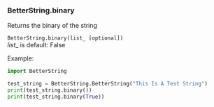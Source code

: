 ### BetterString.binary
Returns the binary of the string    

`BetterString.binary(list_ [optional])`    
_list__ is default: False    

Example:
```python 
import BetterString

test_string = BetterString.BetterString("This Is A Test String")
print(test_string.binary())
print(test_string.binary(True))
```
